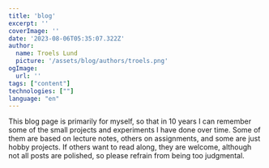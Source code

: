 ```yaml
---
title: 'blog'
excerpt: ''
coverImage: ''
date: '2023-08-06T05:35:07.322Z'
author:
  name: Troels Lund
  picture: '/assets/blog/authors/troels.png'
ogImage:
  url: ''
tags: ["content"]
technologies: [""]
language: "en"
---
```


This blog page is primarily for myself, so that in 10 years I can remember some of the small projects and experiments I have done over time. Some of them are based on lecture notes, others on assignments, and some are just hobby projects. If others want to read along, they are welcome, although not all posts are polished, so please refrain from being too judgmental.